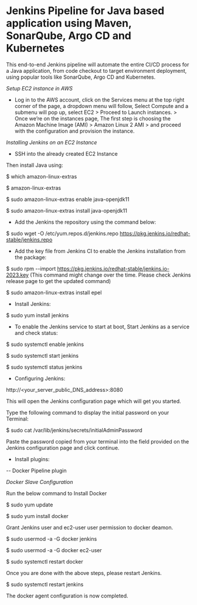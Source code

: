 # Jenkins Pipeline for Java based application using Maven, SonarQube, Argo CD and Kubernetes


This end-to-end Jenkins pipeline will automate the entire CI/CD process for a Java application, from code checkout to target environment deployment, using popular tools like SonarQube, Argo CD and Kubernetes.

*Setup EC2 instance in AWS*

* Log in to the AWS account, click on the Services menu at the top right corner of the page, a dropdown menu will follow, Select Compute and a submenu will pop up, select EC2 > Proceed to Launch instances. > Once we’re on the instances page, The first step is choosing the Amazon Machine Image (AMI) > Amazon Linux 2 AMI > and proceed with the configuration and provision the instance.

*Installing Jenkins on an EC2 Instance*

* SSH into the already created EC2 Instance

Then install Java using:

$ which amazon-linux-extras

$ amazon-linux-extras

$ sudo amazon-linux-extras enable java-openjdk11

$ sudo amazon-linux-extras install java-openjdk11

* Add the Jenkins the repository using the command below:

$ sudo wget -O /etc/yum.repos.d/jenkins.repo https://pkg.jenkins.io/redhat-stable/jenkins.repo

* Add the key file from Jenkins CI to enable the Jenkins installation from the package:

$ sudo rpm --import https://pkg.jenkins.io/redhat-stable/jenkins.io-2023.key (This command might change over the time. Please check Jenkins release page to get the updated command)

$ sudo amazon-linux-extras install epel

* Install Jenkins:

$ sudo yum install jenkins

* To enable the Jenkins service to start at boot, Start Jenkins as a service and check status:

$ sudo systemctl enable jenkins

$ sudo systemctl start jenkins

$ sudo systemctl status jenkins

* Configuring Jenkins:

http://<your_server_public_DNS_address>:8080

This will open the Jenkins configuration page which will get you started.

Type the following command to display the initial password on your Terminal:

$ sudo cat /var/lib/jenkins/secrets/initialAdminPassword

Paste the password copied from your terminal into the field provided on the Jenkins configuration page and click continue.

* Install plugins:

-- Docker Pipeline plugin

*Docker Slave Configuration*

Run the below command to Install Docker

$ sudo yum update

$ sudo yum install docker

Grant Jenkins user and ec2-user user permission to docker deamon.

$ sudo usermod -a -G docker jenkins

$ sudo usermod -a -G docker ec2-user

$ sudo systemctl restart docker

Once you are done with the above steps, please restart Jenkins.

$ sudo systemctl restart jenkins

The docker agent configuration is now completed.


